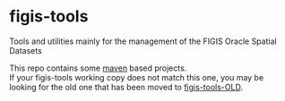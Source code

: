 figis-tools
===========

Tools and utilities mainly for the management of the FIGIS Oracle Spatial Datasets



This repo contains some [maven](http://maven.apache.org) based projects.  
If your figis-tools working copy does not match this one, you may be looking for the old one
that has been moved to [figis-tools-OLD](https://github.com/geosolutions-it/figis-tools-OLD).
